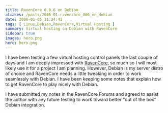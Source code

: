 ```yaml
---
title: RavenCore 0.0.6 on Debian
aliases: /posts/2006-01-ravencore_006_on_debian
date: 2006-01-05 11:24:41
tags: [ Linux,Debian,RavenCore,Virtual Hosting ]
summary: Virtual hosting on Debian with RavenCore
sidebar: true
images: hero.png
hero: hero.png
---
```


I have been testing a few virtual hosting control panels the last couple of
days and I am deeply impressed with [RavenCore](http://sourceforge.net/projects/ravencore/),
so much so I will most likely use it for a project I am planning. However,
Debian is my server distro of choice and RavenCore needs a little tweaking in
order to work seamlessly with Debian. I have been keeping some notes that
explain how to get RavenCore to play nicely with Debian.

I have submitted my notes in the RavenCore Forums and agreed to assist the
author with any future testing to work toward better "out of the box" Debian
integration.
